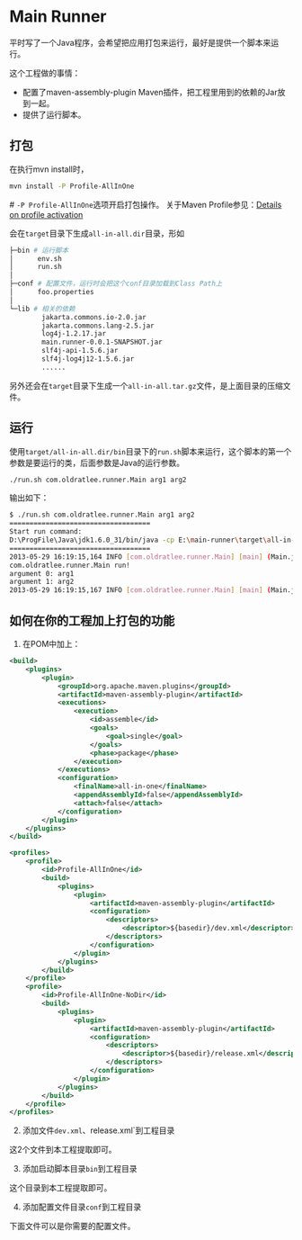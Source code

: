 Main Runner
========================

平时写了一个Java程序，会希望把应用打包来运行，最好是提供一个脚本来运行。

这个工程做的事情：

- 配置了maven-assembly-plugin Maven插件，把工程里用到的依赖的Jar放到一起。
- 提供了运行脚本。

打包
-------------------

在执行mvn install时，

```bash
mvn install -P Profile-AllInOne
```

\# `-P Profile-AllInOne`选项开启打包操作。 关于Maven Profile参见：[Details on profile activation](http://maven.apache.org/guides/introduction/introduction-to-profiles.html)

会在`target`目录下生成`all-in-all.dir`目录，形如

```bash
├─bin # 运行脚本
│      env.sh
│      run.sh
│
├─conf # 配置文件，运行时会把这个conf目录加载到Class Path上
│      foo.properties
│
└─lib # 相关的依赖
        jakarta.commons.io-2.0.jar
        jakarta.commons.lang-2.5.jar
        log4j-1.2.17.jar
        main.runner-0.0.1-SNAPSHOT.jar
        slf4j-api-1.5.6.jar
        slf4j-log4j12-1.5.6.jar
        ......
```

另外还会在`target`目录下生成一个`all-in-all.tar.gz`文件，是上面目录的压缩文件。

运行
----------------------

使用`target/all-in-all.dir/bin`目录下的`run.sh`脚本来运行，这个脚本的第一个参数是要运行的类，后面参数是Java的运行参数。

```bash
./run.sh com.oldratlee.runner.Main arg1 arg2
```

输出如下：

```bash
$ ./run.sh com.oldratlee.runner.Main arg1 arg2
===================================
Start run command:
D:\ProgFile\Java\jdk1.6.0_31/bin/java -cp E:\main-runner\target\all-in-one.dir\conf;E:\main-runner\target\all-in-one.dir\lib\hamcrest-core-1.3.jar;E:\main-runner\target\all-in-one.dir\lib\jakarta.commons.io-2.0.jar;E:\main-runner\target\all-in-one.dir\lib\jakarta.commons.lang-2.5.jar;E:\main-runner\target\all-in-one.dir\lib\junit-4.11.jar;E:\main-runner\target\all-in-one.dir\lib\log4j-1.2.17.jar;E:\main-runner\target\all-in-one.dir\lib\main.runner-0.0.1-SNAPSHOT.jar;E:\main-runner\target\all-in-one.dir\lib\slf4j-api-1.5.6.jar;E:\main-runner\target\all-in-one.dir\lib\slf4j-log4j12-1.5.6.jar; com.oldratlee.runner.Main arg1 arg2
===================================
2013-05-29 16:19:15,164 INFO [com.oldratlee.runner.Main] [main] (Main.java:13) - Hello World!
com.oldratlee.runner.Main run!
argument 0: arg1
argument 1: arg2
2013-05-29 16:19:15,167 INFO [com.oldratlee.runner.Main] [main] (Main.java:21) - Bye!
```

如何在你的工程加上打包的功能
----------------------------------

1. 在POM中加上：

```xml
<build>
	<plugins>
		<plugin>
			<groupId>org.apache.maven.plugins</groupId>
			<artifactId>maven-assembly-plugin</artifactId>
			<executions>
				<execution>
					<id>assemble</id>
					<goals>
						<goal>single</goal>
					</goals>
					<phase>package</phase>
				</execution>
			</executions>
			<configuration>
				<finalName>all-in-one</finalName>
				<appendAssemblyId>false</appendAssemblyId>
				<attach>false</attach>
			</configuration>
		</plugin>
	</plugins>
</build>

<profiles>
	<profile>
		<id>Profile-AllInOne</id>
		<build>
			<plugins>
				<plugin>
					<artifactId>maven-assembly-plugin</artifactId>
					<configuration>
						<descriptors>
							<descriptor>${basedir}/dev.xml</descriptor>
						</descriptors>
					</configuration>
				</plugin>
			</plugins>
		</build>
	</profile>
	<profile>
		<id>Profile-AllInOne-NoDir</id>
		<build>
			<plugins>
				<plugin>
					<artifactId>maven-assembly-plugin</artifactId>
					<configuration>
						<descriptors>
							<descriptor>${basedir}/release.xml</descriptor>
						</descriptors>
					</configuration>
				</plugin>
			</plugins>
		</build>
	</profile>
</profiles>
```

2. 添加文件`dev.xml`、release.xml`到工程目录

这2个文件到本工程提取即可。

3. 添加启动脚本目录`bin`到工程目录

这个目录到本工程提取即可。

4. 添加配置文件目录`conf`到工程目录

下面文件可以是你需要的配置文件。
